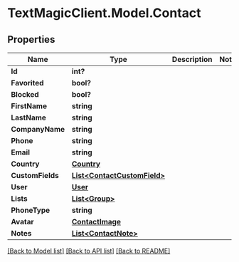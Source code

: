 # TextMagicClient.Model.Contact
## Properties

Name | Type | Description | Notes
------------ | ------------- | ------------- | -------------
**Id** | **int?** |  | 
**Favorited** | **bool?** |  | 
**Blocked** | **bool?** |  | 
**FirstName** | **string** |  | 
**LastName** | **string** |  | 
**CompanyName** | **string** |  | 
**Phone** | **string** |  | 
**Email** | **string** |  | 
**Country** | [**Country**](Country.md) |  | 
**CustomFields** | [**List&lt;ContactCustomField&gt;**](ContactCustomField.md) |  | 
**User** | [**User**](User.md) |  | 
**Lists** | [**List&lt;Group&gt;**](Group.md) |  | 
**PhoneType** | **string** |  | 
**Avatar** | [**ContactImage**](ContactImage.md) |  | 
**Notes** | [**List&lt;ContactNote&gt;**](ContactNote.md) |  | 

[[Back to Model list]](../README.md#documentation-for-models) [[Back to API list]](../README.md#documentation-for-api-endpoints) [[Back to README]](../README.md)

